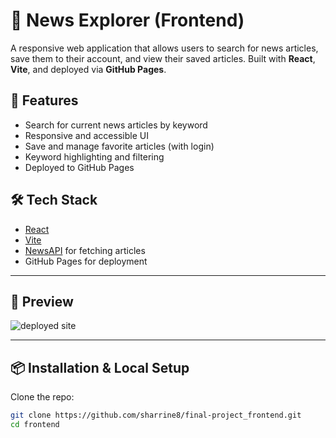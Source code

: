 # 📰 News Explorer (Frontend)

A responsive web application that allows users to search for news articles, save them to their account, and view their saved articles. Built with **React**, **Vite**, and deployed via **GitHub Pages**.

## 🚀 Features

- Search for current news articles by keyword
- Responsive and accessible UI
- Save and manage favorite articles (with login)
- Keyword highlighting and filtering
- Deployed to GitHub Pages

## 🛠 Tech Stack

- [React](https://reactjs.org/)
- [Vite](https://vitejs.dev/)
- [NewsAPI](https://newsapi.org/) for fetching articles
- GitHub Pages for deployment

---

## 📸 Preview

![deployed site](https://sharrine8.github.io/final-project_frontend/) <!-- Optional: Add your screenshot or GIF -->

---

## 📦 Installation & Local Setup

Clone the repo:

```bash
git clone https://github.com/sharrine8/final-project_frontend.git
cd frontend
```
